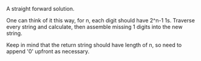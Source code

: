 
A straight forward solution.

One can think of it this way, for n, each digit should have 2^n-1 1s. Traverse every string and calculate, then assemble missing 1 digits into the new string. 

Keep in mind that the return string should have length of n, so need to append '0' upfront as necessary.
